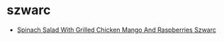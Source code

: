 # szwarc

 * [Spinach Salad With Grilled Chicken Mango And Raspberries Szwarc](../../index/s/spinach-salad-with-grilled-chicken-mango-and-raspberries-szwarc-12641.json)
